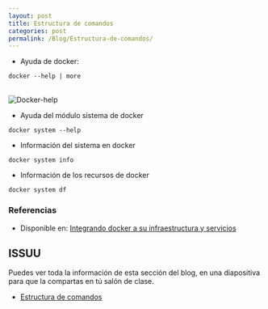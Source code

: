 ```yaml
---
layout: post
title: Estructura de comandos
categories: post
permalink: /Blog/Estructura-de-comandos/
---
```

* Ayuda de docker:

```
docker --help | more
```

<br>
<img class="img-center" src="{{ site.baseurl }}/images/estructura-de-comandos/docker-help.png" title="Docker-help" name="Docker-help"/>
<br>

* Ayuda del módulo sistema de docker

```
docker system --help
```

* Información del sistema en docker

```
docker system info
```

* Información de los recursos de docker

```
docker system df
```


### Referencias

* Disponible en: [Integrando docker a su infraestructura y servicios](https://mmorejon.io/curso/integrando-docker-a-su-infaestructura-y-servicios)

## ISSUU

Puedes ver toda la información de esta sección del blog, en una diapositiva para que la compartas en tú salón de clase.

* [Estructura de comandos](https://issuu.com/johanse/docs/seccion-3-estructura-de-comandos.pptx)
